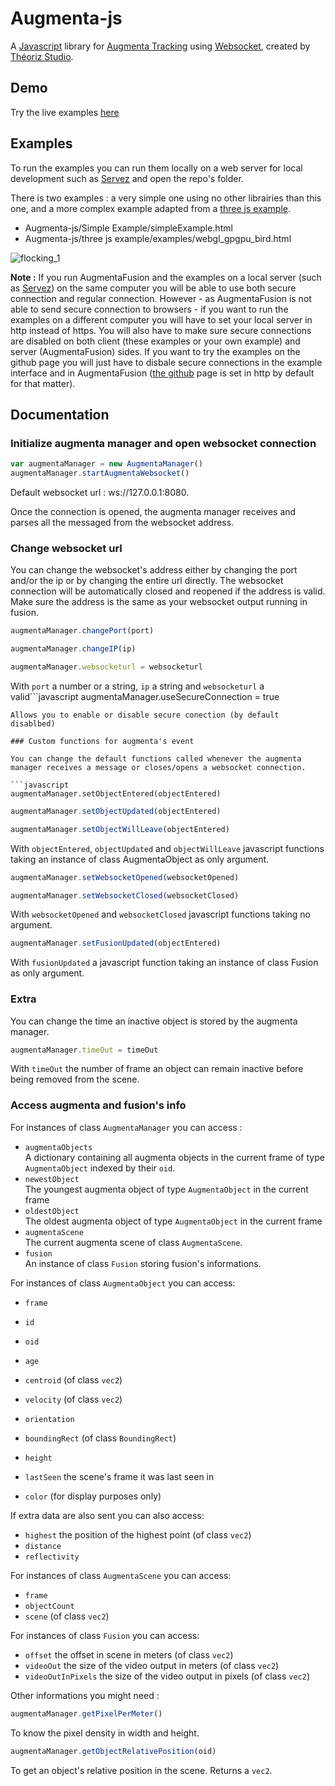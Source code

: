 # Augmenta-js

A [Javascript](https://developer.mozilla.org/fr/docs/Web/JavaScript) library for [Augmenta Tracking](https://augmenta-tech.com/) using [Websocket](https://developer.mozilla.org/fr/docs/Web/API/WebSockets_API), created by [Théoriz Studio](https://www.theoriz.com/fr/bienvenue/).

## Demo

Try the live examples [here](https://augmenta-tech.github.io/Augmenta-js/)

## Examples 

To run the examples you can run them locally on a web server for local development such as [Servez](https://greggman.github.io/servez/) and open the repo's folder.

There is two examples : a very simple one using no other librairies than this one, and a more complex example adapted from a [three js example](https://threejs.org/examples/?q=gpgp#webgl_gpgpu_birds).
- Augmenta-js/Simple Example/simpleExample.html
- Augmenta-js/three js example/examples/webgl_gpgpu_bird.html 


![flocking_1](https://user-images.githubusercontent.com/64955193/138885250-88a95bab-3b4b-487a-a001-5e674ea2b7d7.gif)

**Note :** If you run AugmentaFusion and the examples on a local server (such as [Servez](https://greggman.github.io/servez/)) on the same computer you will be able to use both secure connection and regular connection. However - as AugmentaFusion is not able to send secure connection to browsers - if you want to run the examples on a different computer you will have to set your local server in http instead of https. You will also have to make sure secure connections are disabled on both client (these examples or your own example) and server (AugmentaFusion) sides. If you want to try the examples on the github page you will just have to disbale secure connections in the example interface and in AugmentaFusion ([the github](https://augmenta-tech.github.io/Augmenta-js/) page is set in http by default for that matter).

## Documentation
  
### Initialize augmenta manager and open websocket connection
  
```javascript
var augmentaManager = new AugmentaManager()
augmentaManager.startAugmentaWebsocket()
```  

Default websocket url : ws://127.0.0.1:8080. 

Once the connection is opened, the augmenta manager receives and parses all the messaged from the websocket address.  
    
### Change websocket url

You can change the websocket's address either by changing the port and/or the ip or by changing the entire url directly. The websocket connection will be automatically closed and reopened if the address is valid. Make sure the address is the same as your websocket output running in fusion.

```javascript 
augmentaManager.changePort(port)
```
```javascript
augmentaManager.changeIP(ip)
```
```javascript
augmentaManager.websocketurl = websocketurl
```  
With ```port``` a number or a string, ```ip``` a string and ```websocketurl``` a valid```javascript
augmentaManager.useSecureConnection = true
```  
Allows you to enable or disable secure conection (by default disablbed)
  
### Custom functions for augmenta's event

You can change the default functions called whenever the augmenta manager receives a message or closes/opens a websocket connection.
  
```javascript
augmentaManager.setObjectEntered(objectEntered)
```
```javascript
augmentaManager.setObjectUpdated(objectEntered)
```
```javascript
augmentaManager.setObjectWillLeave(objectEntered)
```
With ```objectEntered```, ```objectUpdated``` and ```objectWillLeave``` javascript functions taking an instance of class AugmentaObject as only argument.
  
```javascript
augmentaManager.setWebsocketOpened(websocketOpened)
```
```javascript
augmentaManager.setWebsocketClosed(websocketClosed)
```  
With ```websocketOpened``` and ```websocketClosed``` javascript functions taking no argument.

```javascript
augmentaManager.setFusionUpdated(objectEntered)
```
With ```fusionUpdated``` a javascript function taking an instance of class Fusion as only argument.
  
### Extra

You can change the time an inactive object is stored by the augmenta manager. 
``` javascript
augmentaManager.timeOut = timeOut
```  
With ```timeOut``` the number of frame an object can remain inactive before being removed from the scene.

### Access augmenta and fusion's info
  
For instances of class ```AugmentaManager``` you can access :  
- ```augmentaObjects```  
A dictionary containing all augmenta objects in the current frame of type ```AugmentaObject``` indexed by their ```oid```.  
- ```newestObject```  
The youngest augmenta object of type ```AugmentaObject``` in the current frame
- ```oldestObject```  
The oldest augmenta object of type ```AugmentaObject``` in the current frame
- ```augmentaScene```  
The current augmenta scene of class ```AugmentaScene```.  
- ```fusion```  
An instance of class ```Fusion``` storing fusion's informations.  
  
For instances of class ```AugmentaObject``` you can access: 
- ```frame```
- ```id```
- ```oid```
- ```age```
- ```centroid``` (of class ```vec2```)
- ```velocity``` (of class ```vec2```)
- ```orientation```
- ```boundingRect``` (of class ```BoundingRect```)
- ```height```
  
- ```lastSeen``` the scene's frame it was last seen in

- ```color``` (for display purposes only)

If extra data are also sent you can also access:

- ```highest``` the position of the highest point (of class ```vec2```)
- ```distance```
- ```reflectivity```
  
For instances of class ```AugmentaScene``` you can access:
- ```frame```
- ```objectCount```
- ```scene``` (of class ```vec2```)  

For instances of class ```Fusion``` you can access:
- ```offset``` the offset in scene in meters (of class ```vec2```)
- ```videoOut``` the size of the video output in meters (of class ```vec2```)
- ```videoOutInPixels``` the size of the video output in pixels (of class ```vec2```)
  
Other informations you might need :
  
```javascript
augmentaManager.getPixelPerMeter()
```    
To know the pixel density in width and height.  

```javascript
augmentaManager.getObjectRelativePosition(oid)
```
To get an object's relative position in the scene. Returns a ```vec2```.  
